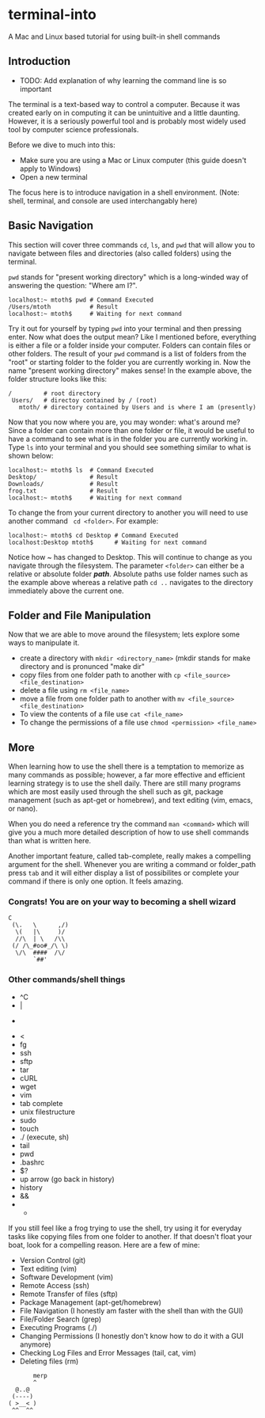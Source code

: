 terminal-into
=============

A Mac and Linux based tutorial for using built-in shell commands

## Introduction

* TODO: Add explanation of why learning the command line is so important

The terminal is a text-based way to control a computer. Because it was created early on in computing it can be unintuitive and a little daunting. However, it is a seriously powerful tool and is probably most widely used tool by computer science professionals. 

Before we dive to much into this:
* Make sure you are using a Mac or Linux computer (this guide doesn't apply to Windows)
* Open a new terminal

The focus here is to introduce navigation in a shell environment. (Note: shell, terminal, and console are used interchangably here)

## Basic Navigation

This section will cover three commands ``` cd ```, ``` ls ```, and ``` pwd ``` that will allow you to navigate between files and directories (also called folders) using the terminal. 

``` pwd ``` stands for "present working directory" which is a long-winded way of answering the question: "Where am I?". 

```
localhost:~ mtoth$ pwd # Command Executed
/Users/mtoth           # Result
localhost:~ mtoth$     # Waiting for next command
```
Try it out for yourself by typing ``` pwd ``` into your terminal and then pressing enter. Now what does the output mean? Like I mentioned before, everything is either a file or a folder inside your computer. Folders can contain files or other folders. The result of your ``` pwd ``` command is a list of folders from the "root" or starting folder to the folder you are currently working in. Now the name "present working directory" makes sense! In the example above, the folder structure looks like this:

```
/         # root directory
 Users/   # directoy contained by / (root) 
   mtoth/ # directory contained by Users and is where I am (presently)
```

Now that you now where you are, you may wonder: what's around me? Since a folder can contain more than one folder or file, it would be useful to have a command to see what is in the folder you are currently working in. Type ``` ls ``` into your terminal and you should see something similar to what is shown below:

```
localhost:~ mtoth$ ls  # Command Executed
Desktop/               # Result
Downloads/             # Result
frog.txt               # Result
localhost:~ mtoth$     # Waiting for next command
```
To change the from your current directory to another you will need to use another command ``` cd <folder>```. For example:

```
localhost:~ mtoth$ cd Desktop # Command Executed
localhost:Desktop mtoth$      # Waiting for next command
```
Notice how ~ has changed to Desktop. This will continue to change as you navigate through the filesystem. The parameter ``` <folder> ``` can either be a relative or absolute folder ___path___. Absolute paths use folder names such as the example above whereas a relative path ``` cd .. ``` navigates to the directory immediately above the current one.

## Folder and File Manipulation

Now that we are able to move around the filesystem; lets explore some ways to manipulate it. 

* create a directory with ``` mkdir <directory_name> ``` (mkdir stands for make directory and is pronunced "make dir"
* copy files from one folder path to another with ``` cp <file_source> <file_destination> ```
* delete a file using ``` rm <file_name> ```
* move a file from one folder path to another with ``` mv <file_source> <file_destination> ```
* To view the contents of a file use ``` cat <file_name> ```
* To change the permissions of a file use ``` chmod <permission> <file_name> ```

## More

When learning how to use the shell there is a temptation to memorize as many commands as possible; however, a far more effective and efficient learning strategy is to use the shell daily. There are still many programs which are most easily used through the shell such as git, package management (such as apt-get or homebrew), and text editing (vim, emacs, or nano).

When you do need a reference try the command ``` man <command> ``` which will give you a much more detailed description of how to use shell commands than what is written here.

Another important feature, called tab-complete, really makes a compelling argument for the shell. Whenever you are writing a command or folder_path press ``` tab ``` and it will either display a list of possibilites or complete your command if there is only one option. It feels amazing.

### Congrats! You are on your way to becoming a shell wizard

```
C
 (\.   \      ,/)
  \(   |\     )/
  //\  | \   /\\
 (/ /\_#oo#_/\ \)
  \/\  ####  /\/
       `##'
```


 
### Other commands/shell things
* ^C
* | 
* > 
* < 
* fg 
* ssh 
* sftp 
* tar
* cURL
* wget
* vim
* tab complete
* unix filestructure
* sudo
* touch
* ./ (execute, sh)
* tail
* pwd
* .bashrc
* $?
* up arrow (go back in history)
* history
* &&
* *

If you still feel like a frog trying to use the shell, try using it for everyday tasks like copying files from one folder to another. If that doesn't float your boat, look for a compelling reason. Here are a few of mine:

* Version Control (git)
* Text editing (vim)
* Software Development (vim)
* Remote Access (ssh)
* Remote Transfer of files (sftp)
* Package Management (apt-get/homebrew)
* File Navigation (I honestly am faster with the shell than with the GUI)
* File/Folder Search (grep)
* Executing Programs (./)
* Changing Permissions (I honestly don't know how to do it with a GUI anymore)
* Checking Log Files and Error Messages (tail, cat, vim)
* Deleting files (rm)


```
       merp
       ^
  @..@
 (----)
( >__< )
 ^^  ^^

```
